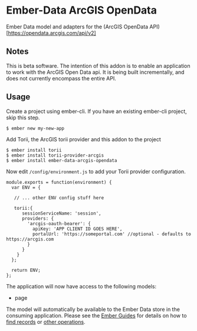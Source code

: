 # Ember-Data ArcGIS OpenData

Ember Data model and adapters for the (ArcGIS OpenData API)[https://opendata.arcgis.com/api/v2]

## Notes
This is beta software. The intention of this addon is to enable an application to work with the ArcGIS Open Data api. It is being built incrementally, and does not currently encompass the entire API.

## Usage

Create a project using ember-cli. If you have an existing ember-cli project, skip this step.

```
$ ember new my-new-app
```

Add Torii, the ArcGIS torii provider and this addon to the project

```
$ ember install torii
$ ember install torii-provider-arcgis
$ ember install ember-data-arcgis-opendata
```

Now edit `/config/environment.js` to add your Torii provider configuration.

```
module.exports = function(environment) {
  var ENV = {

   // ... other ENV config stuff here

   torii:{
      sessionServiceName: 'session',
      providers: {
        'arcgis-oauth-bearer': {
          apiKey: 'APP CLIENT ID GOES HERE',
          portalUrl: 'https://someportal.com' //optional - defaults to https://arcgis.com
        }
      }
    }
  };

  return ENV;
};
```

The application will now have access to the following models:
- page

The model will automatically be available to the Ember Data store in the consuming application. Please see the [Ember Guides](https://guides.emberjs.com/v2.4.0/models/) for details on how to [find records](https://guides.emberjs.com/v2.4.0/models/finding-records/) or [other operations](https://guides.emberjs.com/v2.4.0/models/creating-updating-and-deleting-records/).
